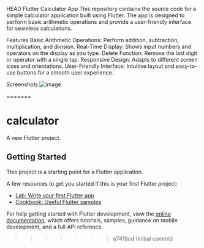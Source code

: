 HEAD
Flutter Calculator App
This repository contains the source code for a simple calculator application built using Flutter. The app is designed to perform basic arithmetic operations and provide a user-friendly interface for seamless calculations.

Features
Basic Arithmetic Operations: Perform addition, subtraction, multiplication, and division.
Real-Time Display: Shows input numbers and operators on the display as you type.
Delete Function: Remove the last digit or operator with a single tap.
Responsive Design: Adapts to different screen sizes and orientations.
User-Friendly Interface: Intuitive layout and easy-to-use buttons for a smooth user experience.

Screenshots
![image](https://github.com/user-attachments/assets/ec84f4b0-0674-4727-a709-f9ebb4dc640a)

=======
# calculator

A new Flutter project.

## Getting Started

This project is a starting point for a Flutter application.

A few resources to get you started if this is your first Flutter project:

- [Lab: Write your first Flutter app](https://docs.flutter.dev/get-started/codelab)
- [Cookbook: Useful Flutter samples](https://docs.flutter.dev/cookbook)

For help getting started with Flutter development, view the
[online documentation](https://docs.flutter.dev/), which offers tutorials,
samples, guidance on mobile development, and a full API reference.
>>>>>>> e7419cd (Initial commit)
